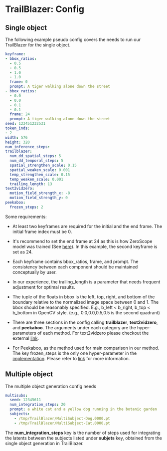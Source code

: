 # TrailBlazer: Config

## Single object

The following example pseudo config covers the needs to run our TrailBlazer for
the single object.

```yaml
keyframe:
- bbox_ratios:
  - 0.5
  - 0.5
  - 1.0
  - 1.0
  frame: 0
  prompt: A tiger walking alone down the street
- bbox_ratios:
  - 0.0
  - 0.0
  - 0.1
  - 0.1
  frame: 24
  prompt: A tiger walking alone down the street
seed: 123451232531
token_inds:
- 2
width: 576
height: 320
num_inference_steps:
trailblazer:
  num_dd_spatial_steps: 5
  num_dd_temporal_steps: 5
  spatial_strengthen_scale: 0.15
  spatial_weaken_scale: 0.001
  temp_strengthen_scale: 0.15
  temp_weaken_scale: 0.001
  trailing_length: 13
text2vidzero:
  motion_field_strength_x: -8
  motion_field_strength_y: 0
peekaboo:
  frozen_steps: 2
```

Some requirements:

- At least two keyframes are required for the initial and the end frame. The
  initial frame index must be 0.

- It's recommend to set the end frame at 24 as this is how ZeroScope model was
  trained (See [here](https://zeroscope.replicate.dev/)). In this example, the
  second keyframe is set as 24.

- Each keyframe contains bbox_ratios, frame, and prompt. The consistency between
  each component should be maintained conceptually by user.

- In our experience, the trailing_length is a parameter that needs frequent
  adjustment for optimal results.

- The tuple of the floats in bbox is the left, top, right, and bottom of the
  boundary relative to the normalized image space between 0 and 1. The bbox
  should be reasonably specified. E.g., b_left < b_right, b_top < b_bottom in
  OpenCV style. (e.g., 0.0,0.0,0.5,0.5 is the second quadrant)

- There are three sections in the config calling **trailblazer**,
  **text2vidzero**, and **peekaboo**. The arguments under each category are the
  hyper-parameters of each method. For text2vidzero please checkout the external
  [link](https://huggingface.co/docs/diffusers/en/api/pipelines/text_to_video_zero).

- For Peekaboo, as the method used for main comparison in our method. The key
  frozen_steps is the only one hyper-parameter in the
  [implementation](https://github.com/microsoft/Peekaboo/blob/main/src/generate.py#L30).
  Please refer to [link](Peekaboo.md) for more information.


## Multiple object

The multiple object generation config needs

```yaml
multisubs:
  seed: 12345611
  num_integration_steps: 20
  prompt: a white cat and a yellow dog running in the botanic garden
  subjects:
    - /tmp/TrailBlazer/MultiSubject-Dog.0000.pt
    - /tmp/TrailBlazer/MultiSubject-Cat.0000.pt
```

The **num_integration_steps** key is the number of steps used for integrating
the latents between the subjects listed under **subjets** key, obtained from the
single object generation in TrailBlazer.
